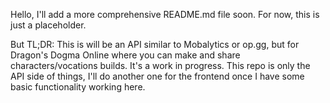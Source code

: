 Hello, I'll add a more comprehensive README.md file soon. For now, this is just a placeholder.

But TL;DR: This is will be an API similar to Mobalytics or op.gg, but for Dragon's Dogma Online where you can make and share characters/vocations builds. It's a work in progress.
This repo is only the API side of things, I'll do another one for the frontend once I have some basic functionality working here.
